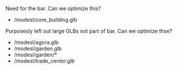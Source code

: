 Need for the bar.  Can we optimize this?

* /modesl/core_building.glb

Purposesly left out large GLBs not part of bar.  Can we optimize thse?

* /modesl/agora.glb
* /modesl/garden.glb
* /modesl/garden/*
* /modesl/trade_center.glb